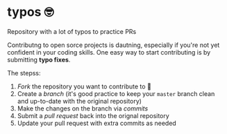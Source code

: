 # typos :nerd_face:
Repository with a lot of typos to practice PRs

Contributng to open sorce projects is dautning, especially if you're not yet confident in your coding skills. One easy way to start contributing is by submitting **typo fixes**.  

The stepss:

1. *Fork* the repository you want to contribute to :fork_and_knife:
2. Create a *branch* (it's good practice to keep your `master` branch clean and up-to-date with the original repository)
3. Make the changes on the branch via *commits*
4. Submit a *pull request* back into the orignal repository
5. Update your pull request with extra commits as needed

